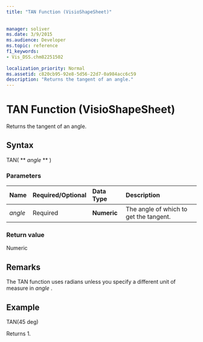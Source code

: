 ```yaml
---
title: "TAN Function (VisioShapeSheet)"
 
 
manager: soliver
ms.date: 3/9/2015
ms.audience: Developer
ms.topic: reference
f1_keywords:
- Vis_DSS.chm82251502
 
localization_priority: Normal
ms.assetid: c820cb95-92e8-5d56-22d7-0a984acc6c59
description: "Returns the tangent of an angle."
---
```


# TAN Function (VisioShapeSheet)

Returns the tangent of an angle.
  
## Syntax

TAN( ** *angle* ** ) 
  
### Parameters

|**Name**|**Required/Optional**|**Data Type**|**Description**|
|:-----|:-----|:-----|:-----|
| _angle_ <br/> |Required  <br/> |**Numeric** <br/> |The angle of which to get the tangent.  <br/> |
   
### Return value

Numeric
  
## Remarks

The TAN function uses radians unless you specify a different unit of measure in  *angle*  . 
  
## Example

TAN(45 deg) 
  
Returns 1. 
  

